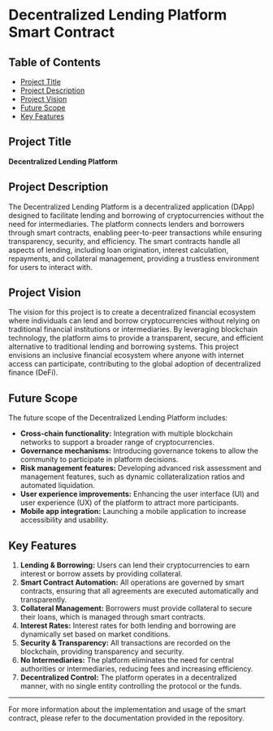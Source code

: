 # Decentralized Lending Platform Smart Contract

## Table of Contents
- [Project Title](#project-title)
- [Project Description](#project-description)
- [Project Vision](#project-vision)
- [Future Scope](#future-scope)
- [Key Features](#key-features)

## Project Title
**Decentralized Lending Platform**

## Project Description
The Decentralized Lending Platform is a decentralized application (DApp) designed to facilitate lending and borrowing of cryptocurrencies without the need for intermediaries. The platform connects lenders and borrowers through smart contracts, enabling peer-to-peer transactions while ensuring transparency, security, and efficiency. The smart contracts handle all aspects of lending, including loan origination, interest calculation, repayments, and collateral management, providing a trustless environment for users to interact with.

## Project Vision
The vision for this project is to create a decentralized financial ecosystem where individuals can lend and borrow cryptocurrencies without relying on traditional financial institutions or intermediaries. By leveraging blockchain technology, the platform aims to provide a transparent, secure, and efficient alternative to traditional lending and borrowing systems. This project envisions an inclusive financial ecosystem where anyone with internet access can participate, contributing to the global adoption of decentralized finance (DeFi).

## Future Scope
The future scope of the Decentralized Lending Platform includes:
- **Cross-chain functionality:** Integration with multiple blockchain networks to support a broader range of cryptocurrencies.
- **Governance mechanisms:** Introducing governance tokens to allow the community to participate in platform decisions.
- **Risk management features:** Developing advanced risk assessment and management features, such as dynamic collateralization ratios and automated liquidation.
- **User experience improvements:** Enhancing the user interface (UI) and user experience (UX) of the platform to attract more participants.
- **Mobile app integration:** Launching a mobile application to increase accessibility and usability.

## Key Features
1. **Lending & Borrowing:** Users can lend their cryptocurrencies to earn interest or borrow assets by providing collateral.
2. **Smart Contract Automation:** All operations are governed by smart contracts, ensuring that all agreements are executed automatically and transparently.
3. **Collateral Management:** Borrowers must provide collateral to secure their loans, which is managed through smart contracts.
4. **Interest Rates:** Interest rates for both lending and borrowing are dynamically set based on market conditions.
5. **Security & Transparency:** All transactions are recorded on the blockchain, providing transparency and security.
6. **No Intermediaries:** The platform eliminates the need for central authorities or intermediaries, reducing fees and increasing efficiency.
7. **Decentralized Control:** The platform operates in a decentralized manner, with no single entity controlling the protocol or the funds.

---

For more information about the implementation and usage of the smart contract, please refer to the documentation provided in the repository.


